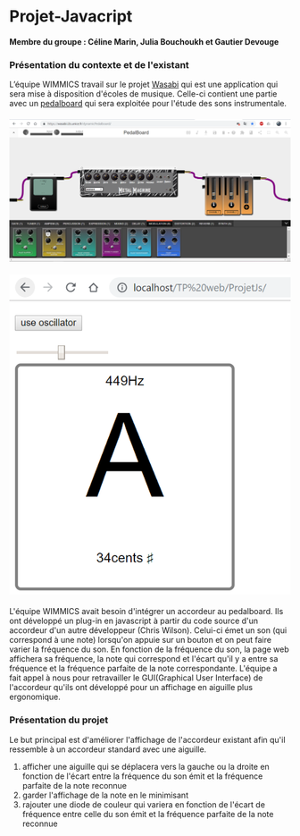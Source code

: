 # Projet-Javacript
#### Membre du groupe : Céline Marin, Julia Bouchoukh et Gautier Devouge
### Présentation du contexte et de l'existant
L’équipe WIMMICS travail sur le projet [Wasabi](http://wasabihome.i3s.unice.fr/) qui est une application qui sera mise à disposition d'écoles de musique. Celle-ci contient une partie avec un [pedalboard](https://wasabi.i3s.unice.fr/dynamicPedalboard/) qui sera exploitée pour l'étude des sons instrumentale. 
#### ![pedalboard](img/pedalboard.PNG)
#### ![projet à développer](img/tuner.PNG)
L'équipe WIMMICS avait besoin d'intégrer un accordeur au pedalboard. Ils ont développé un plug-in en javascript à partir du code source d'un accordeur d'un autre développeur (Chris Wilson). Celui-ci émet un son (qui correspond à une note) lorsqu'on appuie sur un bouton et on peut faire varier la fréquence du son. En fonction de la fréquence du son, la page web affichera sa fréquence, la note qui correspond et l'écart qu'il y a entre sa fréquence et la fréquence parfaite de la note correspondante. L'équipe a fait appel à nous pour retravailler le GUI(Graphical User Interface) de l'accordeur qu'ils ont développé pour un affichage en aiguille plus ergonomique. 

### Présentation du projet
Le but principal est d'améliorer l'affichage de l'accordeur existant afin qu'il ressemble à un accordeur standard avec une aiguille.
1. afficher une aiguille qui se déplacera vers la gauche ou la droite en fonction de l'écart entre la fréquence du son émit et la fréquence parfaite de la note reconnue
2. garder l'affichage de la note en le minimisant
3. rajouter une diode de couleur qui variera en fonction de l'écart de fréquence entre celle du son émit et la fréquence parfaite de la note reconnue
